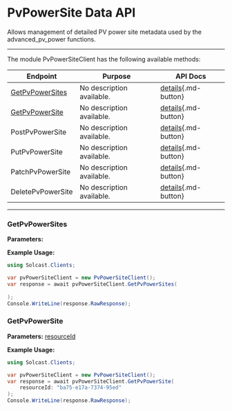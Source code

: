 # PvPowerSite Data API

Allows management of detailed PV power site metadata used by the advanced_pv_power functions.

---


The module PvPowerSiteClient has the following available methods:

| Endpoint                  | Purpose                                              | API Docs                                                                                                               |
|---------------------------|------------------------------------------------------|------------------------------------------------------------------------------------------------------------------------|
| [GetPvPowerSites](#getpvpowersites) | No description available. | [details](https://docs.solcast.com.au/#317dbf7c-e33e-479a-b708-01f001c36020){.md-button} |
| [GetPvPowerSite](#getpvpowersite) | No description available. | [details](https://docs.solcast.com.au/#101c6f51-b039-47c3-80b4-2285b560afe6){.md-button} |
| PostPvPowerSite | No description available. | [details](https://docs.solcast.com.au/#20007e83-78a2-4daa-b38a-4766f6344859){.md-button} |
| PutPvPowerSite | No description available. | [details](https://docs.solcast.com.au/#5c585e3f-3367-4932-a4bd-f0f4880996ca){.md-button} |
| PatchPvPowerSite | No description available. | [details](https://docs.solcast.com.au/#692cd116-890a-4b2c-84a3-70c1e4dd30c9){.md-button} |
| DeletePvPowerSite | No description available. | [details](https://docs.solcast.com.au/#9692eaa6-9f45-4062-89d2-304dded3ca3a){.md-button} |

---

### GetPvPowerSites
**Parameters:**


**Example Usage:**
```csharp
using Solcast.Clients;

var pvPowerSiteClient = new PvPowerSiteClient();
var response = await pvPowerSiteClient.GetPvPowerSites(
    
);
Console.WriteLine(response.RawResponse);

```

### GetPvPowerSite
**Parameters:**
[resourceId](https://docs.solcast.com.au/#101c6f51-b039-47c3-80b4-2285b560afe6 "(string): The unique identifier of the resource. (Required)")

**Example Usage:**
```csharp
using Solcast.Clients;

var pvPowerSiteClient = new PvPowerSiteClient();
var response = await pvPowerSiteClient.GetPvPowerSite(
    resourceId: "ba75-e17a-7374-95ed"
);
Console.WriteLine(response.RawResponse);

```
